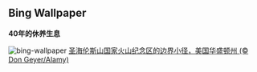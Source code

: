 
## Bing Wallpaper


**40年的休养生息**

![bing-wallpaper](https://www.bing.com/th?id=OHR.MSHV_ZH-CN9630204701_1920x1080.jpg)
[圣海伦斯山国家火山纪念区的边界小径，美国华盛顿州 (© Don Geyer/Alamy)](https://www.bing.com/search?q=%E5%9C%A3%E6%B5%B7%E4%BC%A6%E6%96%AF%E5%B1%B1%E5%9B%BD%E5%AE%B6%E7%81%AB%E5%B1%B1%E7%BA%AA%E5%BF%B5%E5%8C%BA&amp;form=hpcapt&amp;mkt=zh-cn)
  
  
  
